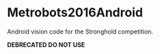 # Metrobots2016Android
Android vision code for the Stronghold competition.

**DEBRECATED DO NOT USE**
